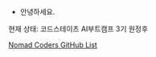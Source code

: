 - 안녕하세요.  
  
현재 상태: 코드스테이츠 AI부트캠프 3기 원정후

[Nomad Coders GitHub List](https://github.com/nomadcoders/nomadcoders-github-list)
<!---
clomia/clomia is a ✨ special ✨ repository because its `README.md` (this file) appears on your GitHub profile.
You can click the Preview link to take a look at your changes.
--->
